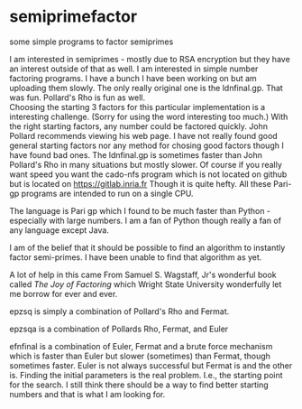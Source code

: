 # semiprimefactor
some simple programs to factor semiprimes

I am interested in semiprimes - mostly due to RSA encryption but 
they have an interest outside of that as well.  I am interested
in simple number factoring programs.  I have a bunch I have been
working on but am uploading them slowly.  The only really original
one is the ldnfinal.gp. That was fun. Pollard's Rho is fun as well.  
Choosing the starting 3 factors for this particular implementation is a
interesting challenge. (Sorry for using the word interesting too
much.) With the right starting factors, any number could be factored
quickly. John Pollard recommends viewing his web page. I have not 
really found good general starting factors nor any method for chosing 
good factors though I have found bad ones. The ldnfinal.gp is 
sometimes faster than John Pollard's Rho in many situations but mostly 
slower. Of course if you really want speed you want the
cado-nfs program which is not located on github but is located
on https://gitlab.inria.fr  Though it is quite hefty. All these Pari-gp
programs are intended to run on a single CPU. 

The language is Pari gp which I found to be much faster than 
Python - especially with large numbers.  I am a fan of Python
though really a fan of any language except Java.

I am of the belief that it should be possible to find an algorithm
to instantly factor semi-primes. I have been unable to find that
algorithm as yet.

A lot of help in this came From Samuel S. Wagstaff, Jr's wonderful
book called _The Joy of Factoring_ which Wright State University
wonderfully let me borrow for ever and ever.

epzsq is simply a combination of Pollard's Rho and Fermat.

epzsqa is a combination of Pollards Rho, Fermat, and Euler

efnfinal is a combination of Euler, Fermat and a brute force mechanism 
   which is faster than Euler but slower (sometimes) than Fermat, though
   sometimes faster. Euler is not always successful but Fermat is and the 
   other is.  Finding the initial parameters is the real problem.  I.e., 
   the starting point for the search.  I still think there should be a
   way to find better starting numbers and that is what I am looking for.
   
   

